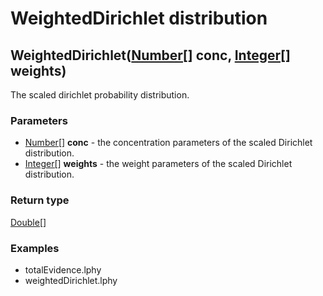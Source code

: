 WeightedDirichlet distribution
==============================
WeightedDirichlet([Number[]](../types/Number[].md) **conc**, [Integer[]](../types/Integer[].md) **weights**)
------------------------------------------------------------------------------------------------------------

The scaled dirichlet probability distribution.

### Parameters

- [Number[]](../types/Number[].md) **conc** - the concentration parameters of the scaled Dirichlet distribution.
- [Integer[]](../types/Integer[].md) **weights** - the weight parameters of the scaled Dirichlet distribution.

### Return type

[Double[]](../types/Double[].md)


### Examples

- totalEvidence.lphy
- weightedDirichlet.lphy




